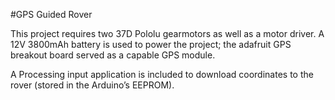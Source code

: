 #GPS Guided Rover

This project requires two 37D Pololu gearmotors as well as a motor driver. 
A 12V 3800mAh battery is used to power the project; the adafruit GPS 
breakout board served as a capable GPS module. 

A Processing input application is included to download coordinates to the rover (stored in the Arduino’s EEPROM). 
